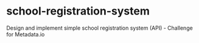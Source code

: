 # school-registration-system
Design and implement simple school registration system (API) - Challenge for Metadata.io
